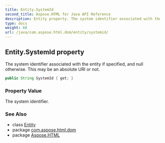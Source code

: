 ```yaml
---
title: Entity.SystemId
second_title: Aspose.HTML for Java API Reference
description: Entity property. The system identifier associated with the entity if specified and null otherwise. This may be an absolute URI or not
type: docs
weight: 60
url: /java/com.aspose.html.dom/entity/systemid/
---
```

## Entity.SystemId property

The system identifier associated with the entity if specified, and null otherwise. This may be an absolute URI or not.

```java
public String SystemId { get; }
```

### Property Value

The system identifier.

### See Also

* class [Entity](../)
* package [com.aspose.html.dom](../../entity/)
* package [Aspose.HTML](../../../)
